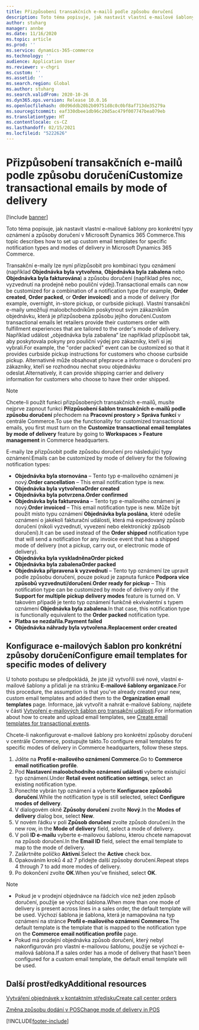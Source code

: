 ```yaml
---
title: Přizpůsobení transakčních e-mailů podle způsobu doručení
description: Toto téma popisuje, jak nastavit vlastní e-mailové šablony pro konkrétní typy oznámení a způsoby doručení v Microsoft Dynamics 365 Commerce.
author: stuharg
manager: annbe
ms.date: 11/16/2020
ms.topic: article
ms.prod: ''
ms.service: dynamics-365-commerce
ms.technology: ''
audience: Application User
ms.reviewer: v-chgri
ms.custom: ''
ms.assetid: ''
ms.search.region: Global
ms.author: stuharg
ms.search.validFrom: 2020-10-26
ms.dyn365.ops.version: Release 10.0.16
ms.openlocfilehash: d0d96ddb20b2b09751d8c0c0bf8af713de35279a
ms.sourcegitcommit: eaf330dbee1db96c20d5ac479f007747bea079eb
ms.translationtype: HT
ms.contentlocale: cs-CZ
ms.lasthandoff: 02/15/2021
ms.locfileid: "5222626"
---
```

# <a name="customize-transactional-emails-by-mode-of-delivery"></a><span data-ttu-id="0534e-103">Přizpůsobení transakčních e-mailů podle způsobu doručení</span><span class="sxs-lookup"><span data-stu-id="0534e-103">Customize transactional emails by mode of delivery</span></span>

[!include [banner](includes/banner.md)]

<span data-ttu-id="0534e-104">Toto téma popisuje, jak nastavit vlastní e-mailové šablony pro konkrétní typy oznámení a způsoby doručení v Microsoft Dynamics 365 Commerce.</span><span class="sxs-lookup"><span data-stu-id="0534e-104">This topic describes how to set up custom email templates for specific notification types and modes of delivery in Microsoft Dynamics 365 Commerce.</span></span>

<span data-ttu-id="0534e-105">Transakční e-maily lze nyní přizpůsobit pro kombinaci typu oznámení (například **Objednávka byla vytvořena**, **Objednávka byla zabalena** nebo **Objednávka byla fakturována**) a způsobu doručení (například přes noc, vyzvednutí na prodejně nebo pouliční výdej).</span><span class="sxs-lookup"><span data-stu-id="0534e-105">Transactional emails can now be customized for a combination of a notification type (for example, **Order created**, **Order packed**, or **Order invoiced**) and a mode of delivery (for example, overnight, in-store pickup, or curbside pickup).</span></span> <span data-ttu-id="0534e-106">Vlastní transakční e-maily umožňují maloobchodníkům poskytnout svým zákazníkům objednávku, která je přizpůsobena způsobu jejího doručení.</span><span class="sxs-lookup"><span data-stu-id="0534e-106">Custom transactional emails let retailers provide their customers order with fulfillment experiences that are tailored to the order's mode of delivery.</span></span> <span data-ttu-id="0534e-107">Například událost „objednávka byla zabalena“ lze například přizpůsobit tak, aby poskytovala pokyny pro pouliční výdej pro zákazníky, kteří si jej vybrali.</span><span class="sxs-lookup"><span data-stu-id="0534e-107">For example, the "order packed" event can be customized so that it provides curbside pickup instructions for customers who choose curbside pickup.</span></span> <span data-ttu-id="0534e-108">Alternativně může obsahovat přepravce a informace o doručení pro zákazníky, kteří se rozhodnou nechat svou objednávku odeslat.</span><span class="sxs-lookup"><span data-stu-id="0534e-108">Alternatively, it can provide shipping carrier and delivery information for customers who choose to have their order shipped.</span></span>

> [!NOTE]
> <span data-ttu-id="0534e-109">Chcete-li použít funkci přizpůsobených transakčních e-mailů, musíte nejprve zapnout funkci **Přizpůsobení šablon transakčních e-mailů podle způsobu doručení** přechodem na **Pracovní prostory \> Správa funkcí** v centrále Commerce.</span><span class="sxs-lookup"><span data-stu-id="0534e-109">To use the functionality for customized transactional emails, you first must turn on the **Customize transactional email templates by mode of delivery** feature by going to **Workspaces \> Feature management** in Commerce headquarters.</span></span>

<span data-ttu-id="0534e-110">E-maily lze přizpůsobit podle způsobu doručení pro následující typy oznámení:</span><span class="sxs-lookup"><span data-stu-id="0534e-110">Emails can be customized by mode of delivery for the following notification types:</span></span>

- <span data-ttu-id="0534e-111">**Objednávka byla stornována** – Tento typ e-mailového oznámení je nový.</span><span class="sxs-lookup"><span data-stu-id="0534e-111">**Order cancellation** – This email notification type is new.</span></span>
- <span data-ttu-id="0534e-112">**Objednávka byla vytvořena**</span><span class="sxs-lookup"><span data-stu-id="0534e-112">**Order created**</span></span>
- <span data-ttu-id="0534e-113">**Objednávka byla potvrzena.**</span><span class="sxs-lookup"><span data-stu-id="0534e-113">**Order confirmed**</span></span>
- <span data-ttu-id="0534e-114">**Objednávka byla fakturována** – Tento typ e-mailového oznámení je nový.</span><span class="sxs-lookup"><span data-stu-id="0534e-114">**Order invoiced** – This email notification type is new.</span></span> <span data-ttu-id="0534e-115">Může být použit místo typu oznámení **Objednávka byla poslána**, které odešle oznámení o jakékoli fakturační události, která má expedovaný způsob doručení (nikoli vyzvednutí, vyvezení nebo elektronický způsob doručení).</span><span class="sxs-lookup"><span data-stu-id="0534e-115">It can be used instead of the **Order shipped** notification type that will send a notification for any invoice event that has a shipped mode of delivery (not a pickup, carry out, or electronic mode of delivery).</span></span>
- <span data-ttu-id="0534e-116">**Objednávka byla vyskladněna**</span><span class="sxs-lookup"><span data-stu-id="0534e-116">**Order picked**</span></span>
- <span data-ttu-id="0534e-117">**Objednávka byla zabalena**</span><span class="sxs-lookup"><span data-stu-id="0534e-117">**Order packed**</span></span>
- <span data-ttu-id="0534e-118">**Objednávka připravena k vyzvednutí** – Tento typ oznámení lze upravit podle způsobu doručení, pouze pokud je zapnuta funkce **Podpora více způsobů vyzvednutí/doručení**.</span><span class="sxs-lookup"><span data-stu-id="0534e-118">**Order ready for pickup** – This notification type can be customized by mode of delivery only if the **Support for multiple pickup delivery modes** feature is turned on.</span></span> <span data-ttu-id="0534e-119">V takovém případě je tento typ oznámení funkčně ekvivalentní s typem oznámení **Objednávka byla zabalena**.</span><span class="sxs-lookup"><span data-stu-id="0534e-119">In that case, this notification type is functionally equivalent to the **Order packed** notification type.</span></span>
- <span data-ttu-id="0534e-120">**Platba se nezdařila.**</span><span class="sxs-lookup"><span data-stu-id="0534e-120">**Payment failed**</span></span>
- <span data-ttu-id="0534e-121">**Objednávka náhrady byla vytvořena.**</span><span class="sxs-lookup"><span data-stu-id="0534e-121">**Replacement order created**</span></span>

## <a name="configure-email-templates-for-specific-modes-of-delivery"></a><span data-ttu-id="0534e-122">Konfigurace e-mailových šablon pro konkrétní způsoby doručení</span><span class="sxs-lookup"><span data-stu-id="0534e-122">Configure email templates for specific modes of delivery</span></span>

<span data-ttu-id="0534e-123">U tohoto postupu se předpokládá, že jste již vytvořili své nové, vlastní e-mailové šablony a přidali je na stránku **E-mailové šablony organizace**.</span><span class="sxs-lookup"><span data-stu-id="0534e-123">For this procedure, the assumption is that you've already created your new, custom email templates and added them to the **Organization email templates** page.</span></span> <span data-ttu-id="0534e-124">Informace, jak vytvořit a nahrát e-mailové šablony, najdete v části [Vytvoření e-mailových šablon pro transakční události](email-templates-transactions.md).</span><span class="sxs-lookup"><span data-stu-id="0534e-124">For information about how to create and upload email templates, see [Create email templates for transactional events](email-templates-transactions.md).</span></span>

<span data-ttu-id="0534e-125">Chcete-li nakonfigurovat e-mailové šablony pro konkrétní způsoby doručení v centrále Commerce, postupujte takto.</span><span class="sxs-lookup"><span data-stu-id="0534e-125">To configure email templates for specific modes of delivery in Commerce headquarters, follow these steps.</span></span>

1. <span data-ttu-id="0534e-126">Jděte na **Profil e-mailového oznámení Commerce**.</span><span class="sxs-lookup"><span data-stu-id="0534e-126">Go to **Commerce email notification profile**.</span></span>
1. <span data-ttu-id="0534e-127">Pod **Nastavení maloobchodního oznámení události** vyberte existující typ oznámení.</span><span class="sxs-lookup"><span data-stu-id="0534e-127">Under **Retail event notification settings**, select an existing notification type.</span></span>
1. <span data-ttu-id="0534e-128">Ponechte vybrán typ oznámení a vyberte **Konfigurace způsobů doručení**.</span><span class="sxs-lookup"><span data-stu-id="0534e-128">While the notification type is still selected, select **Configure modes of delivery**.</span></span>
1. <span data-ttu-id="0534e-129">V dialogovém okně **Způsoby doručení** zvolte **Nový**.</span><span class="sxs-lookup"><span data-stu-id="0534e-129">In the **Modes of delivery** dialog box, select **New**.</span></span>
1. <span data-ttu-id="0534e-130">V novém řádku v poli **Způsob doručení** zvolte způsob doručení.</span><span class="sxs-lookup"><span data-stu-id="0534e-130">In the new row, in the **Mode of delivery** field, select a mode of delivery.</span></span>
1. <span data-ttu-id="0534e-131">V poli **ID e-mailu** vyberte e-mailovou šablonu, kterou chcete namapovat na způsob doručení.</span><span class="sxs-lookup"><span data-stu-id="0534e-131">In the **Email ID** field, select the email template to map to the mode of delivery.</span></span>
1. <span data-ttu-id="0534e-132">Zaškrtněte políčko **Aktivní**.</span><span class="sxs-lookup"><span data-stu-id="0534e-132">Select the **Active** check box.</span></span>
1. <span data-ttu-id="0534e-133">Opakováním kroků 4 až 7 přidejte další způsoby doručení.</span><span class="sxs-lookup"><span data-stu-id="0534e-133">Repeat steps 4 through 7 to add more modes of delivery.</span></span>
1. <span data-ttu-id="0534e-134">Po dokončení zvolte **OK**.</span><span class="sxs-lookup"><span data-stu-id="0534e-134">When you've finished, select **OK**.</span></span>

> [!NOTE]
> - <span data-ttu-id="0534e-135">Pokud je v prodejní objednávce na řádcích více než jeden způsob doručení, použije se výchozí šablona.</span><span class="sxs-lookup"><span data-stu-id="0534e-135">When more than one mode of delivery is present across lines in a sales order, the default template will be used.</span></span> <span data-ttu-id="0534e-136">Výchozí šablona je šablona, která je namapována na typ oznámení na stránce **Profil e-mailového oznámení Commerce**.</span><span class="sxs-lookup"><span data-stu-id="0534e-136">The default template is the template that is mapped to the notification type on the **Commerce email notification profile** page.</span></span>
> - <span data-ttu-id="0534e-137">Pokud má prodejní objednávka způsob doručení, který nebyl nakonfigurován pro vlastní e-mailovou šablonu, použije se výchozí e-mailová šablona.</span><span class="sxs-lookup"><span data-stu-id="0534e-137">If a sales order has a mode of delivery that hasn't been configured for a custom email template, the default email template will be used.</span></span>

## <a name="additional-resources"></a><span data-ttu-id="0534e-138">Další prostředky</span><span class="sxs-lookup"><span data-stu-id="0534e-138">Additional resources</span></span>

[<span data-ttu-id="0534e-139">Vytváření objednávek v kontaktním středisku</span><span class="sxs-lookup"><span data-stu-id="0534e-139">Create call center orders</span></span>](tasks/create-call-center-orders.md)

[<span data-ttu-id="0534e-140">Změna způsobu dodání v POS</span><span class="sxs-lookup"><span data-stu-id="0534e-140">Change mode of delivery in POS</span></span>](pos-change-delivery-mode.md)


[!INCLUDE[footer-include](../includes/footer-banner.md)]